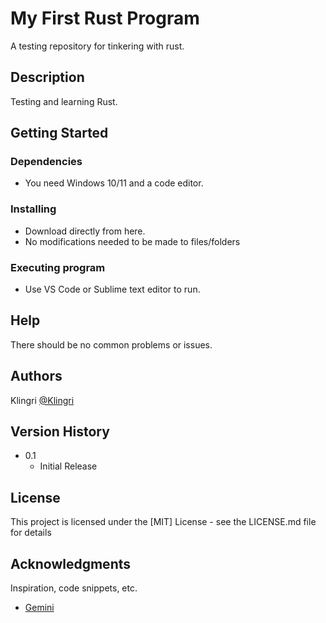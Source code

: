 # My First Rust Program

A testing repository for tinkering with rust.

## Description

Testing and learning Rust.

## Getting Started

### Dependencies

* You need Windows 10/11 and a code editor.

### Installing

* Download directly from here.
* No modifications needed to be made to files/folders

### Executing program

* Use VS Code or Sublime text editor to run.

## Help

There should be no common problems or issues.

## Authors

Klingri
[@Klingri](https://github.com/Klingri)

## Version History

* 0.1
    * Initial Release

## License

This project is licensed under the [MIT] License - see the LICENSE.md file for details

## Acknowledgments

Inspiration, code snippets, etc.
* [Gemini](https://gemini.google.com/app)
